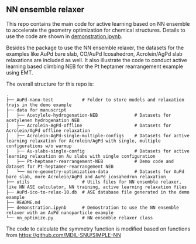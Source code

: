 
## NN ensemble relaxer

This repo contains the main code for active learning based on NN ensemble to accelerate the geometry optimization for chemical structures. Details to use the code are shown in [demonstration.ipynb](https://github.com/yilinyang1/NN_ensemble_relaxer/blob/master/demonstration.ipynb). 

Besides the package to use the NN ensemble relaxer, the datasets for the examples like AuPd bare slab, CO/AuPd Icosahedron, Acrolein/AgPd slab relaxations are included as well. It also illustrate the code to conduct active learning based climbing NEB for the Pt heptamer rearrangement example using EMT.

The overall structure for this repo is:

    .
    ├── AuPd-nano-test           # Folder to store models and relaxation trajs in the demo example
    ├── data for manuscript     
    │   ├── Acetylele-hydrogenation-NEB              # Datasets for acetylenen hydrogenation NEB
    │   ├── Acrolein-AgPd-offline                    # Datasets for Acrolein/AgPd offline relaxation
    │   ├── Acrolein-AgPd-single-multiple-configs    # Datasets for active learning relaxation for Acrolein/AgPd with single, multiple configurations w/o warmup
    |   ├── Au-slabs-single-config                   # Datasets for active learning relaxation on Au slabs with single configuration
    │   ├── Pt-heptamer-rearrangement-NEB            # Demo code and dataset for Pt-heptamer-rearrangement NEB
    │   └── more-geometry-optimization-data          # Datasets for AuPd bare slab, more Acrolein/AgPd and AuPd icosahedron relaxation
    ├── utils                    # Utils files for NN ensemble relaxer, like NN ASE calculator, NN training, active learning relaxation files 
    ├── AuPd-ico-to-relax-10.db  # ASE database file generated in the demo example
    ├── README.md                
    ├── demonstration.ipynb      # Demostration to use the NN ensemble relaxer with an AuPd nanoparticle example
    └── nn_optimize.py           # NN ensemble relaxer class

The code to calculate the symmetry function is modified based on functions from https://github.com/MDIL-SNU/SIMPLE-NN
